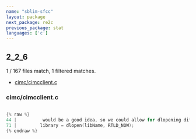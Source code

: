 ```yaml
---
name: "sblim-sfcc"
layout: package
next_package: re2c
previous_package: stat
languages: ['c']
---
```

## 2_2_6
1 / 167 files match, 1 filtered matches.

 - [cimc/cimcclient.c](#cimccimcclientc)

### cimc/cimcclient.c

```c

{% raw %}
44 |          would be a good idea, so we could allow for dlopening different
71 |         library = dlopen(libName, RTLD_NOW);
{% endraw %}

```